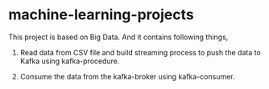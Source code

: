 # machine-learning-projects

This project is based on Big Data. And it contains following things,

1) Read data from CSV file and build streaming process to push the data to Kafka using kafka-procedure.

2) Consume the data from the kafka-broker using kafka-consumer.
